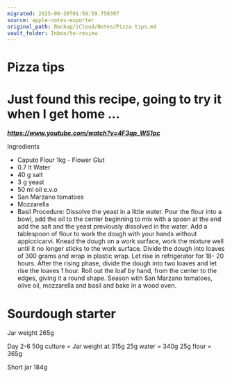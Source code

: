 ```yaml
---
migrated: 2025-09-20T01:50:59.758397
source: apple-notes-exporter
original_path: Backup/iCloud/Notes/Pizza tips.md
vault_folder: Inbox/to-review
---
```

# Pizza tips
# 

# Just found this recipe, going to try it when I get home ...
**_https://www.youtube.com/watch?v=4F3qp_WS1pc_**

Ingredients
- Caputo Flour 1kg - Flower Glut
- 0.7 lt Water
- 40 g salt
- 3 g yeast
- 50 ml oil e.v.o
- San Marzano tomatoes
- Mozzarella
- Basil
Procedure:
Dissolve the yeast in a little water. Pour the flour into a bowl, add the oil to the center beginning to mix with a spoon at the end add the salt and the yeast previously dissolved in the water. Add a tablespoon of flour to work the dough with your hands without appiccicarvi. Knead the dough on a work surface, work the mixture well until it no longer sticks to the work surface. Divide the dough into loaves of 300 grams and wrap in plastic wrap. Let rise in refrigerator for 18- 20 hours. After the rising phase, divide the dough into two loaves and let rise the loaves 1 hour. Roll out the loaf by hand, from the center to the edges, giving it a round shape. Season with San Marzano tomatoes, olive oil, mozzarella and basil and bake in a wood oven.
# 

# Sourdough starter

Jar weight 265g

Day 2-6
50g culture = Jar weight at 315g
25g water = 340g
25g flour = 365g

Short jar 184g
